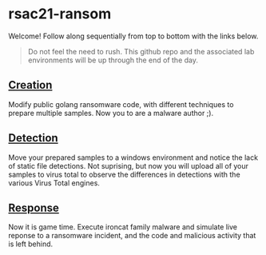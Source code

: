 # rsac21-ransom
Welcome! Follow along sequentially from top to bottom with the links below. 

> Do not feel the need to rush. This github repo and the associated lab environments will be up through the end of the day.

## [Creation](LAB_FILES/creation.md)

Modify public golang ransomware code, with different techniques to prepare multiple samples. Now you to are a malware author ;).

## [Detection](LAB_FILES/detection.md)

Move your prepared samples to a windows environment and notice the lack of static file detections. Not suprising, but now you will upload all of your samples to virus total to observe the differences in detections with the various Virus Total engines.

## [Response](LAB_FILES/response.md)

Now it is game time. Execute ironcat family malware and simulate live reponse to a ransomware incident, and the code and malicious activity that is left behind.


